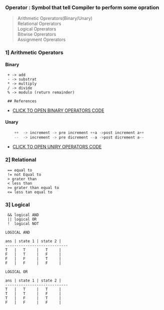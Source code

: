 
### Operator : Symbol that tell Compiler to perform some opration

>Arithmetic Oprerators(Binary/Unary)<br>
>Relational Oprerators<br>
>Logical Oprerators<br>
>Bitwise Oprerators<br>
>Assignment Oprerators<br>

### 1] Arithmetic Operators
#### Binary
     + -> add
     - -> substrat
     * -> multiply
     / -> divide
     % -> modulo (return remainder)

     ## References
     
- [CLICK TO OPEN BINARY OPERATORS CODE](./binary.java)

#### Unary 
```java
    ++  -> increment -> pre increment ++a ->post increment a++ 
    --  -> increment -> pre dicrement --a ->post dicrement a--
```
- [CLICK TO OPEN UNIRY OPERATORS CODE](./uniry.java)

### 2] Relational
     == equal to
     != not Equal to
     > grater than
     < less than
     >= grater than equal to
     <= less tan equal to

### 3] Logical 
     && logical AND
     || logical OR
     !  logical NOT
    
```
LOGICAL AND

ans | state 1 | state 2 | 
----------------------------
T   |   T     |   T     |
F   |   T     |   F     |
F   |   F     |   T     |
F   |   F     |   F     |

```

    
```
LOGICAL OR

ans | state 1 | state 2 | 
----------------------------
T   |   T     |   T     |
T   |   T     |   F     |
T   |   F     |   T     |
F   |   F     |   F     |

```